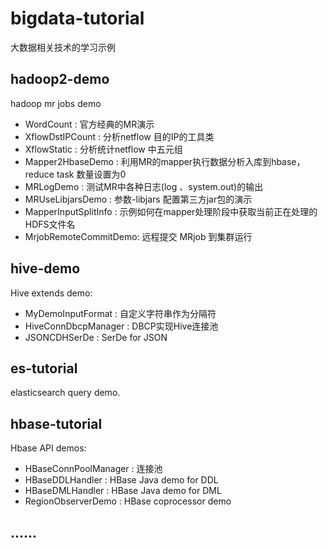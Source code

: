 # bigdata-tutorial #

大数据相关技术的学习示例

## hadoop2-demo ##
 hadoop mr jobs demo
 + WordCount 			: 官方经典的MR演示
 + XflowDstIPCount  	: 分析netflow 目的IP的工具类
 + XflowStatic   		: 分析统计netflow 中五元组
 + Mapper2HbaseDemo 	: 利用MR的mapper执行数据分析入库到hbase，reduce task 数量设置为0
 + MRLogDemo  			: 测试MR中各种日志(log 、system.out)的输出
 + MRUseLibjarsDemo 	: 参数-libjars 配置第三方jar包的演示
 + MapperInputSplitInfo : 示例如何在mapper处理阶段中获取当前正在处理的HDFS文件名
 + MrjobRemoteCommitDemo: 远程提交 MRjob 到集群运行


## hive-demo ##
 Hive extends demo:
 + MyDemoInputFormat	: 自定义字符串作为分隔符
 + HiveConnDbcpManager  : DBCP实现Hive连接池
 + JSONCDHSerDe         : SerDe for JSON

## es-tutorial ##
 elasticsearch query demo.
 
## hbase-tutorial ##
 Hbase API demos:
 + HBaseConnPoolManager  : 连接池
 + HBaseDDLHandler       : HBase Java demo for DDL
 + HBaseDMLHandler       : HBase Java demo for DML
 + RegionObserverDemo    : HBase coprocessor demo
 
## ...... ##


